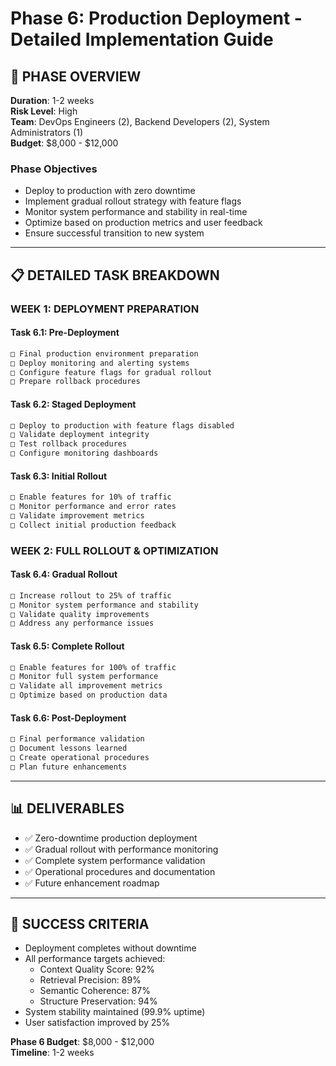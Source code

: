 # Phase 6: Production Deployment - Detailed Implementation Guide

## 🎯 **PHASE OVERVIEW**

**Duration**: 1-2 weeks  
**Risk Level**: High  
**Team**: DevOps Engineers (2), Backend Developers (2), System Administrators (1)  
**Budget**: $8,000 - $12,000

### **Phase Objectives**
- Deploy to production with zero downtime
- Implement gradual rollout strategy with feature flags
- Monitor system performance and stability in real-time
- Optimize based on production metrics and user feedback
- Ensure successful transition to new system

---

## 📋 **DETAILED TASK BREAKDOWN**

### **WEEK 1: DEPLOYMENT PREPARATION**

#### **Task 6.1: Pre-Deployment**
```bash
□ Final production environment preparation
□ Deploy monitoring and alerting systems
□ Configure feature flags for gradual rollout
□ Prepare rollback procedures
```

#### **Task 6.2: Staged Deployment**
```bash
□ Deploy to production with feature flags disabled
□ Validate deployment integrity
□ Test rollback procedures
□ Configure monitoring dashboards
```

#### **Task 6.3: Initial Rollout**
```bash
□ Enable features for 10% of traffic
□ Monitor performance and error rates
□ Validate improvement metrics
□ Collect initial production feedback
```

### **WEEK 2: FULL ROLLOUT & OPTIMIZATION**

#### **Task 6.4: Gradual Rollout**
```bash
□ Increase rollout to 25% of traffic
□ Monitor system performance and stability
□ Validate quality improvements
□ Address any performance issues
```

#### **Task 6.5: Complete Rollout**
```bash
□ Enable features for 100% of traffic
□ Monitor full system performance
□ Validate all improvement metrics
□ Optimize based on production data
```

#### **Task 6.6: Post-Deployment**
```bash
□ Final performance validation
□ Document lessons learned
□ Create operational procedures
□ Plan future enhancements
```

---

## 📊 **DELIVERABLES**
- ✅ Zero-downtime production deployment
- ✅ Gradual rollout with performance monitoring
- ✅ Complete system performance validation
- ✅ Operational procedures and documentation
- ✅ Future enhancement roadmap

---

## 🎯 **SUCCESS CRITERIA**
- Deployment completes without downtime
- All performance targets achieved:
  - Context Quality Score: 92%
  - Retrieval Precision: 89%
  - Semantic Coherence: 87%
  - Structure Preservation: 94%
- System stability maintained (99.9% uptime)
- User satisfaction improved by 25%

**Phase 6 Budget**: $8,000 - $12,000  
**Timeline**: 1-2 weeks
